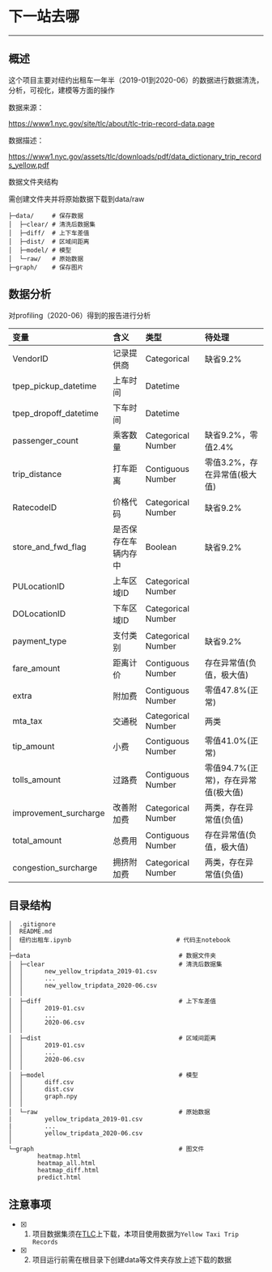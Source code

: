 # 下一站去哪

---

## 概述

这个项目主要对纽约出租车一年半（2019-01到2020-06）的数据进行数据清洗，分析，可视化，建模等方面的操作

数据来源：

<https://www1.nyc.gov/site/tlc/about/tlc-trip-record-data.page>

数据描述：

<https://www1.nyc.gov/assets/tlc/downloads/pdf/data_dictionary_trip_records_yellow.pdf>

数据文件夹结构

需创建文件夹并将原始数据下载到data/raw

```shell
├─data/     # 保存数据
│  ├─clear/ # 清洗后数据集
│  ├─diff/  # 上下车差值
│  ├─dist/  # 区域间距离
│  ├─model/ # 模型
│  └─raw/   # 原始数据
├─graph/    # 保存图片
```

## 数据分析

对profiling（2020-06）得到的报告进行分析

|变量|含义|类型|待处理|
|:-|:-|:-|:-|
|VendorID|记录提供商|Categorical|缺省9.2%|
|tpep_pickup_datetime|上车时间|Datetime||
|tpep_dropoff_datetime|下车时间|Datetime||
|passenger_count|乘客数量|Categorical Number|缺省9.2%，零值2.4%|
|trip_distance|打车距离|Contiguous Number|零值3.2%，存在异常值(极大值)|
|RatecodeID|价格代码|Categorical Number|缺省9.2%|
|store_and_fwd_flag|是否保存在车辆内存中|Boolean|缺省9.2%|
|PULocationID|上车区域ID|Categorical Number||
|DOLocationID|下车区域ID|Categorical Number||
|payment_type|支付类别|Categorical Number|缺省9.2%|
|fare_amount|距离计价|Contiguous Number|存在异常值(负值，极大值)|
|extra|附加费|Contiguous Number|零值47.8%(正常)|
|mta_tax|交通税|Categorical Number|两类|
|tip_amount|小费|Contiguous Number|零值41.0%(正常)|
|tolls_amount|过路费|Contiguous Number|零值94.7%(正常)，存在异常值(极大值)|
|improvement_surcharge|改善附加费|Categorical Number|两类，存在异常值(负值)|
|total_amount|总费用|Contiguous Number|存在异常值(负值，极大值)|
|congestion_surcharge|拥挤附加费|Categorical Number|两类，存在异常值(负值)|

## 目录结构

```shell
│  .gitignore
│  README.md
│  纽约出租车.ipynb                             # 代码主notebook
│  
├─data                                         # 数据文件夹
│  ├─clear                                     # 清洗后数据集
│  │      new_yellow_tripdata_2019-01.csv
│  │      ...
│  │      new_yellow_tripdata_2020-06.csv
│  │      
│  ├─diff                                      # 上下车差值
│  │      2019-01.csv
│  │      ...
│  │      2020-06.csv
│  │      
│  ├─dist                                      # 区域间距离
│  │      2019-01.csv
│  │      ...
│  │      2020-06.csv
│  │      
│  ├─model                                     # 模型
│  │      diff.csv
│  │      dist.csv
│  │      graph.npy
│  │      
│  └─raw                                       # 原始数据
|         yellow_tripdata_2019-01.csv
|         ...
│         yellow_tripdata_2020-06.csv
│          
└─graph                                        # 图文件
        heatmap.html
        heatmap_all.html
        heatmap_diff.html
        predict.html
```

## 注意事项

* [x] 1. 项目数据集须在[TLC](https://www1.nyc.gov/site/tlc/about/tlc-trip-record-data.page)上下载，本项目使用数据为`Yellow Taxi Trip Records`
* [x] 2. 项目运行前需在根目录下创建data等文件夹存放上述下载的数据
